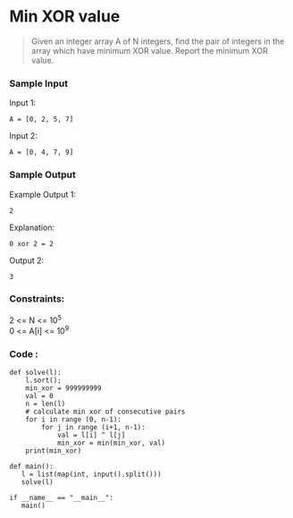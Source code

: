 # Min XOR value

> Given an integer array A of N integers, find the pair of integers in the array which have minimum XOR value. Report the minimum XOR value.

### Sample Input
 Input 1:
    
    A = [0, 2, 5, 7]
    
Input 2:

    A = [0, 4, 7, 9]


### Sample Output

Example Output 1:

    2
Explanation:

    0 xor 2 = 2
    
Output 2:
    
    3
    
### Constraints:

2 <= N <= 10<sup>5</sup>  
0 <= A[i] <= 10<sup>9</sup>

### Code :

    def solve(l):
        l.sort();
        min_xor = 999999999
        val = 0
        n = len(l)
        # calculate min xor of consecutive pairs
        for i in range (0, n-1):
            for j in range (i+1, n-1):
                val = l[i] ^ l[j]
                min_xor = min(min_xor, val)
        print(min_xor)
    
    def main():
       l = list(map(int, input().split()))
       solve(l)

    if __name__ == "__main__":
       main()
       
       
